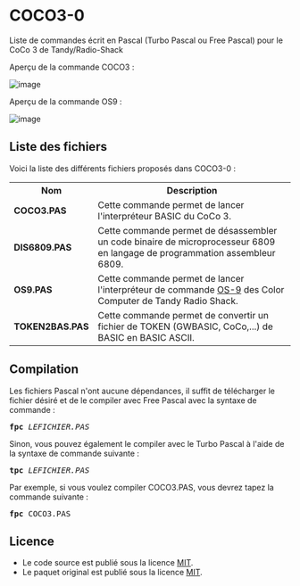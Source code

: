 # COCO3-0
Liste de commandes écrit en Pascal (Turbo Pascal ou Free Pascal) pour le CoCo 3 de Tandy/Radio-Shack

Aperçu de la commande COCO3 :

![image](https://user-images.githubusercontent.com/11842176/178286122-e69fb834-eb0d-4bc6-abe9-cdff86d136cb.png)

Aperçu de la commande OS9 :

![image](https://user-images.githubusercontent.com/11842176/160869302-3bc16cf6-ef68-4752-83a9-822abcf0ba89.png)

<h2>Liste des fichiers</h2>

Voici la liste des différents fichiers proposés dans COCO3-0 :

<table>
		<tr>
			<th>Nom</th>
			<th>Description</th>	
		</tr>
		<tr>
			<td><b>COCO3.PAS</b></td>
			<td>Cette commande permet de lancer l'interpréteur BASIC du CoCo 3.</td>
		</tr>
		<tr>
			<td><b>DIS6809.PAS</b></td>
			<td>Cette commande permet de désassembler un code binaire de microprocesseur 6809 en langage de programmation assembleur 6809.</td>
		</tr>
	    <tr>
			<td><b>OS9.PAS</b></td>
			<td>Cette commande permet de lancer l'interpréteur de commande <a href="https://www.gladir.com/OS/OS9/intro.htm">OS-9</a> des Color Computer de Tandy Radio Shack.</td>
		</tr>    
	        <tr>
			<td><b>TOKEN2BAS.PAS</b></td>
			<td>Cette commande permet de convertir un fichier de TOKEN (GWBASIC, CoCo,...) de BASIC en BASIC ASCII.</td>
		</tr>    
	</table>
	

<h2>Compilation</h2>
	
Les fichiers Pascal n'ont aucune dépendances, il suffit de télécharger le fichier désiré et de le compiler avec Free Pascal avec la syntaxe de commande  :

<pre><b>fpc</b> <i>LEFICHIER.PAS</i></pre>
	
Sinon, vous pouvez également le compiler avec le Turbo Pascal à l'aide de la syntaxe de commande suivante :	

<pre><b>tpc</b> <i>LEFICHIER.PAS</i></pre>
	
Par exemple, si vous voulez compiler COCO3.PAS, vous devrez tapez la commande suivante :

<pre><b>fpc</b> COCO3.PAS</pre>
	
<h2>Licence</h2>
<ul>
 <li>Le code source est publié sous la licence <a href="https://github.com/gladir/COCO3-0/blob/main/LICENSE">MIT</a>.</li>
 <li>Le paquet original est publié sous la licence <a href="https://github.com/gladir/COCO3-0/blob/main/LICENSE">MIT</a>.</li>
</ul>    
